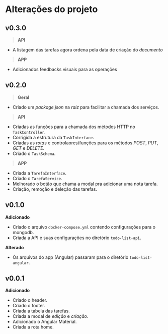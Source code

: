# Alterações do projeto

## v0.3.0
> **API**
- A listagem das tarefas agora ordena pela data de criação do _documento_

> **APP**
- Adicionados feedbacks visuais para as operações

## v0.2.0
> **Geral**
- Criado um _package.json_ na _raiz_ para facilitar a chamada dos serviços.

> **API**
- Criadas as funções para a chamada dos métodos HTTP no `TaskController`.
- Corrigida a estrutura da `TaskInterface`.
- Criadas as _rotas_ e controlaores/funções para os métodos _POST_, _PUT_, _GET_ e _DELETE_.
- Criado o `TaskSchema`.

> **APP**
- Criada a `TarefaInterface`.
- Criado o `TarefaService`.
- Melhorado o botão que chama a modal pra adicionar uma nota tarefa.
- Criação, remoção e deleção das tarefas.

## v0.1.0

**Adicionado**
- Criado o arquivo `docker-compose.yml` contendo configurações para o mongodb.
- Criada a API e suas configurações no diretório `todo-list-api`.

**Alterado**
- Os arquivos do app (Angular) passaram para o diretório `todo-list-angular`.

## v0.0.1

**Adicionado**
- Criado o header.
- Criado o footer.
- Criada a tabela das tarefas.
- Criada a modal de _edição_ e _criação_.
- Adicionado o Angular Material.
- Criada a rota home.
